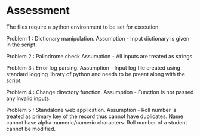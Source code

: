 # Assessment
The files require a python environment to be set for execution.

Problem 1 : Dictionary manipulation.
Assumption - Input dictionary is given in the script.
  
Problem 2 : Palindrome check
Assumption - All inputs are treated as strings.
  
Problem 3 : Error log parsing.
Assumption - Input log file created using standard logging library of python and needs to be preent along with the script.
  
Problem 4 : Change directory function.
Assumption - Function is not passed any invalid inputs.
  
Problem 5 : Standalone web application.
Assumption - Roll number is treated as primary key of the record thus cannot have duplicates.
               Name cannot have alpha-numeric/numeric characters.
               Roll number of a student cannot be modified.
